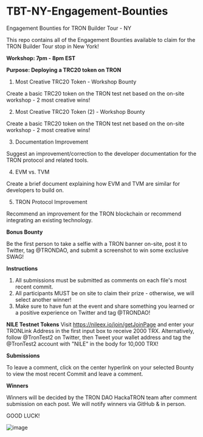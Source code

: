 # TBT-NY-Engagement-Bounties
Engagement Bounties for TRON Builder Tour - NY

This repo contains all of the Engagement Bounties available to claim for the TRON Builder Tour stop in New York!

**Workshop: 7pm - 8pm EST**

**Purpose: Deploying a TRC20 token on TRON**

1. Most Creative TRC20 Token - Workshop Bounty

Create a basic TRC20 token on the TRON test net based on the on-site workshop - 2 most creative wins!

2. Most Creative TRC20 Token (2) - Workshop Bounty

Create a basic TRC20 token on the TRON test net based on the on-site workshop - 2 most creative wins!

3. Documentation Improvement

Suggest an improvement/correction to the developer documentation for the TRON protocol and related tools.

4. EVM vs. TVM

Create a brief document explaining how EVM and TVM are similar for developers to build on.

5. TRON Protocol Improvement

Recommend an improvement for the TRON blockchain or recommend integrating an existing technology.

**Bonus Bounty**

Be the first person to take a selfie with a TRON banner on-site, post it to Twitter, tag @TRONDAO, and submit a screenshot to win some exclusive SWAG!

**Instructions**

1. All submissions must be submitted as comments on each file's most recent commit.
2. All participants MUST be on site to claim their prize - otherwise, we will select another winner!
3. Make sure to have fun at the event and share something you learned or a positive experience on Twitter and tag @TRONDAO!

**NILE Testnet Tokens**
Visit https://nileex.io/join/getJoinPage and enter your TRONLink Address in the first input box to receive 2000 TRX.
Alternatively, follow @TronTest2 on Twitter, then Tweet your wallet address and tag the @TronTest2 account with "NILE" in the body for 10,000 TRX!

**Submissions**

To leave a comment, click on the center hyperlink on your selected Bounty to view the most recent Commit and leave a comment.

**Winners**

Winners will be decided by the TRON DAO HackaTRON team after comment submission on each post. We will notify winners via GitHub & in person.

GOOD LUCK!

![image](https://github.com/tronpartnerships/TBT-NY-Engagement-Bounties/assets/115742536/ebcac66e-cf8c-457b-a2b3-15dc2f543a27)
